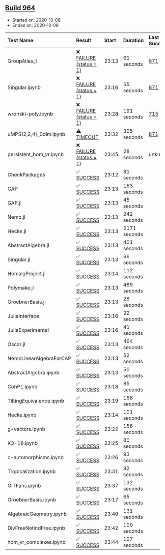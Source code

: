 ## [Build 964](https://oscarci.mathematik.uni-kl.de/job/oscar-stable/964/)

* Started on: 2020-10-08
* Ended on: 2020-10-08

| Test Name    | Result | Start | Duration | Last Success | First Failure |
|:-------------|:-------|:------|:---------|:-------------|:--------------|
| GroupAtlas.jl | ❌ [FAILURE (status = 1)](https://oscarci.mathematik.uni-kl.de/job/oscar-stable/964/artifact/logs/build-964/GroupAtlas.jl.log) | 23:13 | 61 seconds | [871](https://oscarci.mathematik.uni-kl.de/job/oscar-stable/871/) | [872](https://oscarci.mathematik.uni-kl.de/job/oscar-stable/872/) |
| Singular.ipynb | ❌ [FAILURE (status = 1)](https://oscarci.mathematik.uni-kl.de/job/oscar-stable/964/artifact/logs/build-964/Singular.ipynb.log) | 23:16 | 55 seconds | [871](https://oscarci.mathematik.uni-kl.de/job/oscar-stable/871/) | [872](https://oscarci.mathematik.uni-kl.de/job/oscar-stable/872/) |
| wronski-poly.ipynb | ❌ [FAILURE (status = 1)](https://oscarci.mathematik.uni-kl.de/job/oscar-stable/964/artifact/logs/build-964/wronski-poly.ipynb.log) | 23:28 | 191 seconds | [715](https://oscarci.mathematik.uni-kl.de/job/oscar-stable/715/) | [716](https://oscarci.mathematik.uni-kl.de/job/oscar-stable/716/) |
| uMPS(2,2,4)_0dim.ipynb | ⚠ [TIMEOUT](https://oscarci.mathematik.uni-kl.de/job/oscar-stable/964/artifact/logs/build-964/uMPS-2-2-4-_0dim.ipynb.log) | 23:32 | 305 seconds | [871](https://oscarci.mathematik.uni-kl.de/job/oscar-stable/871/) | [872](https://oscarci.mathematik.uni-kl.de/job/oscar-stable/872/) |
| persistent_hom_vr.ipynb | ❌ [FAILURE (status = 1)](https://oscarci.mathematik.uni-kl.de/job/oscar-stable/964/artifact/logs/build-964/persistent_hom_vr.ipynb.log) | 23:45 | 28 seconds | unknown | unknown |
| CheckPackages | ✅ [SUCCESS](https://oscarci.mathematik.uni-kl.de/job/oscar-stable/964/artifact/logs/build-964/CheckPackages.log) | 23:12 | 81 seconds |  |  |
| GAP | ✅ [SUCCESS](https://oscarci.mathematik.uni-kl.de/job/oscar-stable/964/artifact/logs/build-964/GAP.log) | 23:13 | 163 seconds |  |  |
| GAP.jl | ✅ [SUCCESS](https://oscarci.mathematik.uni-kl.de/job/oscar-stable/964/artifact/logs/build-964/GAP.jl.log) | 23:13 | 45 seconds |  |  |
| Nemo.jl | ✅ [SUCCESS](https://oscarci.mathematik.uni-kl.de/job/oscar-stable/964/artifact/logs/build-964/Nemo.jl.log) | 23:13 | 242 seconds |  |  |
| Hecke.jl | ✅ [SUCCESS](https://oscarci.mathematik.uni-kl.de/job/oscar-stable/964/artifact/logs/build-964/Hecke.jl.log) | 23:13 | 2171 seconds |  |  |
| AbstractAlgebra.jl | ✅ [SUCCESS](https://oscarci.mathematik.uni-kl.de/job/oscar-stable/964/artifact/logs/build-964/AbstractAlgebra.jl.log) | 23:13 | 401 seconds |  |  |
| Singular.jl | ✅ [SUCCESS](https://oscarci.mathematik.uni-kl.de/job/oscar-stable/964/artifact/logs/build-964/Singular.jl.log) | 23:13 | 66 seconds |  |  |
| HomalgProject.jl | ✅ [SUCCESS](https://oscarci.mathematik.uni-kl.de/job/oscar-stable/964/artifact/logs/build-964/HomalgProject.jl.log) | 23:14 | 112 seconds |  |  |
| Polymake.jl | ✅ [SUCCESS](https://oscarci.mathematik.uni-kl.de/job/oscar-stable/964/artifact/logs/build-964/Polymake.jl.log) | 23:13 | 489 seconds |  |  |
| GroebnerBasis.jl | ✅ [SUCCESS](https://oscarci.mathematik.uni-kl.de/job/oscar-stable/964/artifact/logs/build-964/GroebnerBasis.jl.log) | 23:13 | 28 seconds |  |  |
| JuliaInterface | ✅ [SUCCESS](https://oscarci.mathematik.uni-kl.de/job/oscar-stable/964/artifact/logs/build-964/JuliaInterface.log) | 23:16 | 22 seconds |  |  |
| JuliaExperimental | ✅ [SUCCESS](https://oscarci.mathematik.uni-kl.de/job/oscar-stable/964/artifact/logs/build-964/JuliaExperimental.log) | 23:16 | 41 seconds |  |  |
| Oscar.jl | ✅ [SUCCESS](https://oscarci.mathematik.uni-kl.de/job/oscar-stable/964/artifact/logs/build-964/Oscar.jl.log) | 23:13 | 464 seconds |  |  |
| NemoLinearAlgebraForCAP | ✅ [SUCCESS](https://oscarci.mathematik.uni-kl.de/job/oscar-stable/964/artifact/logs/build-964/NemoLinearAlgebraForCAP.log) | 23:13 | 52 seconds |  |  |
| AbstractAlgebra.ipynb | ✅ [SUCCESS](https://oscarci.mathematik.uni-kl.de/job/oscar-stable/964/artifact/logs/build-964/AbstractAlgebra.ipynb.log) | 23:13 | 50 seconds |  |  |
| CohP1.ipynb | ✅ [SUCCESS](https://oscarci.mathematik.uni-kl.de/job/oscar-stable/964/artifact/logs/build-964/CohP1.ipynb.log) | 23:18 | 85 seconds |  |  |
| TiltingEquivalence.ipynb | ✅ [SUCCESS](https://oscarci.mathematik.uni-kl.de/job/oscar-stable/964/artifact/logs/build-964/TiltingEquivalence.ipynb.log) | 23:19 | 168 seconds |  |  |
| Hecke.ipynb | ✅ [SUCCESS](https://oscarci.mathematik.uni-kl.de/job/oscar-stable/964/artifact/logs/build-964/Hecke.ipynb.log) | 23:14 | 101 seconds |  |  |
| g-vectors.ipynb | ✅ [SUCCESS](https://oscarci.mathematik.uni-kl.de/job/oscar-stable/964/artifact/logs/build-964/g-vectors.ipynb.log) | 23:22 | 156 seconds |  |  |
| K3-16.ipynb | ✅ [SUCCESS](https://oscarci.mathematik.uni-kl.de/job/oscar-stable/964/artifact/logs/build-964/K3-16.ipynb.log) | 23:25 | 80 seconds |  |  |
| c-automorphisms.ipynb | ✅ [SUCCESS](https://oscarci.mathematik.uni-kl.de/job/oscar-stable/964/artifact/logs/build-964/c-automorphisms.ipynb.log) | 23:26 | 93 seconds |  |  |
| Tropicalization.ipynb | ✅ [SUCCESS](https://oscarci.mathematik.uni-kl.de/job/oscar-stable/964/artifact/logs/build-964/Tropicalization.ipynb.log) | 23:31 | 92 seconds |  |  |
| GITFans.ipynb | ✅ [SUCCESS](https://oscarci.mathematik.uni-kl.de/job/oscar-stable/964/artifact/logs/build-964/GITFans.ipynb.log) | 23:37 | 132 seconds |  |  |
| GroebnerBasis.ipynb | ✅ [SUCCESS](https://oscarci.mathematik.uni-kl.de/job/oscar-stable/964/artifact/logs/build-964/GroebnerBasis.ipynb.log) | 23:17 | 65 seconds |  |  |
| AlgebraicGeometry.ipynb | ✅ [SUCCESS](https://oscarci.mathematik.uni-kl.de/job/oscar-stable/964/artifact/logs/build-964/AlgebraicGeometry.ipynb.log) | 23:40 | 131 seconds |  |  |
| DivFreeNotIndFree.ipynb | ✅ [SUCCESS](https://oscarci.mathematik.uni-kl.de/job/oscar-stable/964/artifact/logs/build-964/DivFreeNotIndFree.ipynb.log) | 23:42 | 100 seconds |  |  |
| hom_vr_complexes.ipynb | ✅ [SUCCESS](https://oscarci.mathematik.uni-kl.de/job/oscar-stable/964/artifact/logs/build-964/hom_vr_complexes.ipynb.log) | 23:44 | 107 seconds |  |  |
